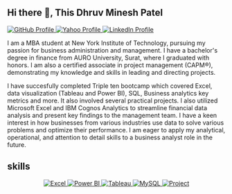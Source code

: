 ## Hi there 👋, This Dhruv Minesh Patel
 
<a href="https://github.com/dpatel2512">
  <img src="https://img.shields.io/badge/GitHub-100000?style=for-the-badge&logo=github&logoColor=white" alt="GitHub Profile">
</a>
<a href="dhruv.patel756@yahoo.com">
  <img src="https://img.shields.io/badge/Yahoo-430297?style=for-the-badge&logo=yahoo&logoColor=white" alt="Yahoo Profile">
</a>
<a href="https://www.linkedin.com/in/dhruv-minesh-patel-89960b231/">
  <img src="https://img.shields.io/badge/LinkedIn-0077B5?style=for-the-badge&logo=linkedin&logoColor=white" alt="LinkedIn Profile">
</a>

I am a MBA student at New York Institute of Technology, pursuing my passion for business administration and management. I have a bachelor's degree in finance from AURO University, Surat, where I graduated with honors. I am also a certified associate in project management (CAPM®), demonstrating my knowledge and skills in leading and directing projects.

I have succesfully completed Triple ten bootcamp which covered Excel, data visualization (Tableau and Power BI), SQL, Business analytics key metrics and more. It also involved several practical projects. I also utilized Microsoft Excel and IBM Cognos Analytics to streamline financial data analysis and present key findings to the management team. I have a keen interest in how businesses from various industries use data to solve various problems and optimize their performance. I am eager to apply my analytical, operational, and attention to detail skills to a business analyst role in the future.

## skills

<div align="center">
  <a href="https://www.microsoft.com/en-us/microsoft-365/excel" target="_blank">
    <img src="https://img.shields.io/badge/Microsoft_Excel-217346?style=for-the-badge&logo=microsoft-excel&logoColor=white" alt="Excel" />
  </a>
  <a href="https://powerbi.microsoft.com/en-us/" target="_blank">
    <img src="https://img.shields.io/badge/Power_BI-F2C80F?style=for-the-badge&logo=powerbi&logoColor=black" alt="Power BI" />
  </a>
    <a href="https://www.tableau.com/" target="_blank">
    <img src="https://img.shields.io/badge/Tableau-E97627?style=for-the-badge&logo=tableau&logoColor=white" alt="Tableau" />
  </a>
  <a href="https://www.mysql.com/" target="_blank">
    <img src="https://img.shields.io/badge/MySQL-005C84?style=for-the-badge&logo=mysql&logoColor=white" alt="MySQL" />
  </a>
    <a href="https://www.microsoft.com/en-us/microsoft-365/project" target="_blank">
    <img src="https://img.shields.io/badge/Microsoft_Project-0078D7?style=for-the-badge&logo=microsoft-project&logoColor=white" alt="Project" />
  </a>
</div>
